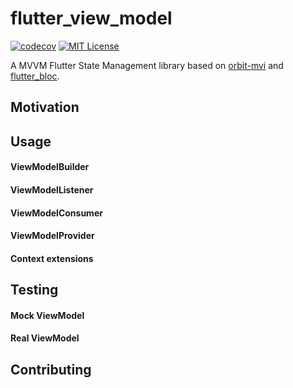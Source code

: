 # flutter_view_model

[![codecov](https://codecov.io/gh/giovanigm/flutter_view_model/graph/badge.svg?token=B9YX8Y0GYZ)](https://codecov.io/gh/giovanigm/flutter_view_model)
[![MIT License](https://img.shields.io/badge/License-MIT-blue.svg)](https://choosealicense.com/licenses/mit/)

A MVVM Flutter State Management library based on [orbit-mvi](https://orbit-mvi.org/) and [flutter_bloc](https://pub.dev/packages/flutter_bloc).

## Motivation

## Usage

#### ViewModelBuilder

#### ViewModelListener

#### ViewModelConsumer

#### ViewModelProvider

#### Context extensions

## Testing

#### Mock ViewModel

#### Real ViewModel

## Contributing
